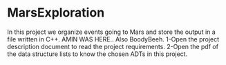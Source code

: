 # MarsExploration
In this project we organize events going to Mars and store the output in a file written in C++.
AMIN WAS HERE..
Also BoodyBeeh.
1-Open the project description document to read the project requirements.
2-Open the pdf of the data structure lists to know the chosen ADTs in this project.
